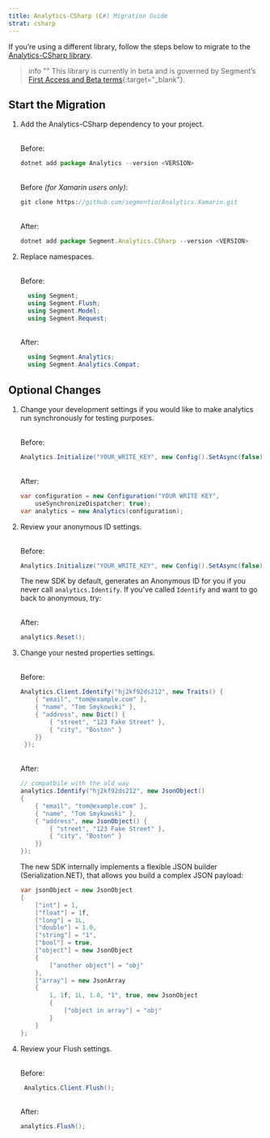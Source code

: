 ```yaml
---
title: Analytics-CSharp (C#) Migration Guide
strat: csharp
---
```


If you’re using a different library, follow the steps below to migrate to the [Analytics-CSharp library](/docs/connections/sources/catalog/libraries/server/csharp/).  

> info ""
> This library is currently in beta and is governed by Segment’s [First Access and Beta terms](https://www.twilio.com/legal/tos){:target="_blank"}. 

## Start the Migration

1. Add the Analytics-CSharp dependency to your project. 

    <br> Before:
    ```js
    dotnet add package Analytics --version <VERSION>
    ```

     <br> Before *(for Xamarin users only)*:
    ```js
    git clone https://github.com/segmentio/Analytics.Xamarin.git
    ```

    <br>After:
    ```js
    dotnet add package Segment.Analytics.CSharp --version <VERSION>
    ```

2. Replace namespaces. 

      <br> Before:
      ```c#    
        using Segment;
        using Segment.Flush;
        using Segment.Model;
        using Segment.Request;
      ```

      <br> After:
      ```c#    
        using Segment.Analytics;
        using Segment.Analytics.Compat;
      ```

## Optional Changes

1. Change your development settings if you would like to make analytics run synchronously for testing purposes. 

    <br> Before:
    ```c#                  
    Analytics.Initialize("YOUR_WRITE_KEY", new Config().SetAsync(false));
    ```

    <br> After:
    ```c#                  
    var configuration = new Configuration("YOUR WRITE KEY",
        useSynchronizeDispatcher: true);
    var analytics = new Analytics(configuration);
    ```

2. Review your anonymous ID settings. 

    <br> Before:
    ```c#                  
    Analytics.Initialize("YOUR_WRITE_KEY", new Config().SetAsync(false));
    ```

    The new SDK by default, generates an Anonymous ID for you if you never call `analytics.Identify`. If you've called `Identify` and want to go back to anonymous, try:

    <br> After:
    ```c#                  
    analytics.Reset();
    ```

3. Change your nested properties settings. 

    <br> Before:
    ```c#                  
    Analytics.Client.Identify("hj2kf92ds212", new Traits() {
        { "email", "tom@example.com" },
        { "name", "Tom Smykowski" },
        { "address", new Dict() {
            { "street", "123 Fake Street" },
            { "city", "Boston" }
        }}
     });
    ```
    
    <br> After:
    ```c#                  
    // compatbile with the old way
    analytics.Identify("hj2kf92ds212", new JsonObject()
    {
        { "email", "tom@example.com" },
        { "name", "Tom Smykowski" },
        { "address", new JsonObject() {
            { "street", "123 Fake Street" },
            { "city", "Boston" }
        }}
    });
    ```
    
    The new SDK internally implements a flexible JSON builder (Serialization.NET), that allows you build a complex JSON payload:
        
    ```c#
    var jsonObject = new JsonObject
    {
        ["int"] = 1,
        ["float"] = 1f,
        ["long"] = 1L,
        ["double"] = 1.0,
        ["string"] = "1",
        ["bool"] = true,
        ["object"] = new JsonObject
        {
            ["another object"] = "obj"
        },
        ["array"] = new JsonArray
        {
            1, 1f, 1L, 1.0, "1", true, new JsonObject
            {
                ["object in array"] = "obj"
            }
        }
    };
    ```

4. Review your Flush settings.
     
     <br> Before:
    ```c#                  
     Analytics.Client.Flush();
    ```
    
    <br> After:
    ```c#                  
    analytics.Flush();
    ```

